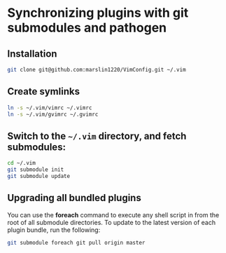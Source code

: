# Synchronizing plugins with git submodules and pathogen


## Installation

```sh
git clone git@github.com:marslin1220/VimConfig.git ~/.vim
```
## Create symlinks

```sh
ln -s ~/.vim/vimrc ~/.vimrc
ln -s ~/.vim/gvimrc ~/.gvimrc
```

## Switch to the `~/.vim` directory, and fetch submodules:

```sh
cd ~/.vim
git submodule init
git submodule update
```

## Upgrading all bundled plugins

You can use the **foreach** command to execute any shell script in from the root of all submodule directories. To update to the latest version of each plugin bundle, run the following:

```sh
git submodule foreach git pull origin master
```